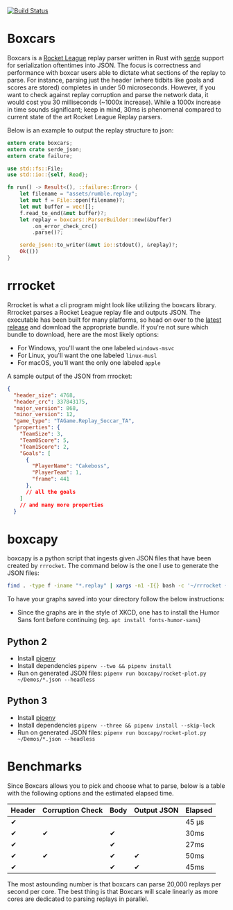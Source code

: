 [![Build
Status](https://travis-ci.org/nickbabcock/boxcars.svg?branch=master)](https://travis-ci.org/nickbabcock/boxcars)

# Boxcars

Boxcars is a [Rocket League](http://www.rocketleaguegame.com/) replay parser written in Rust
with [serde](https://github.com/serde-rs/serde) support for serialization oftentimes into JSON.
The focus is correctness and performance with boxcar users able to dictate what sections of the
replay to parse. For instance, parsing just the header (where tidbits like goals and scores are
stored) completes in under 50 microseconds. However, if you want to check against replay
corruption and parse the network data, it would cost you 30 milliseconds (~1000x increase).
While a 1000x increase in time sounds significant; keep in mind, 30ms is phenomenal compared to
current state of the art Rocket League Replay parsers.

Below is an example to output the replay structure to json:

```rust
extern crate boxcars;
extern crate serde_json;
extern crate failure;

use std::fs::File;
use std::io::{self, Read};

fn run() -> Result<(), ::failure::Error> {
    let filename = "assets/rumble.replay";
    let mut f = File::open(filename)?;
    let mut buffer = vec![];
    f.read_to_end(&mut buffer)?;
    let replay = boxcars::ParserBuilder::new(&buffer)
        .on_error_check_crc()
        .parse()?;

    serde_json::to_writer(&mut io::stdout(), &replay)?;
    Ok(())
}

```

# rrrocket

Rrrocket is what a cli program might look like utilizing the boxcars library.
Rrrocket parses a Rocket League replay file and outputs JSON. The executable
has been built for many platforms, so head on over to the [latest
release](https://github.com/nickbabcock/boxcars/releases/latest) and download
the appropriate bundle. If you're not sure which bundle to download, here are
the most likely options:

- For Windows, you'll want the one labeled `windows-msvc`
- For Linux, you'll want the one labeled `linux-musl`
- For macOS, you'll want the only one labeled `apple`

A sample output of the JSON from rrrocket:

```json
{
  "header_size": 4768,
  "header_crc": 337843175,
  "major_version": 868,
  "minor_version": 12,
  "game_type": "TAGame.Replay_Soccar_TA",
  "properties": {
    "TeamSize": 3,
    "Team0Score": 5,
    "Team1Score": 2,
    "Goals": [
      {
        "PlayerName": "Cakeboss",
        "PlayerTeam": 1,
        "frame": 441
      },
      // all the goals
    ]
    // and many more properties
  }
```

# boxcapy

boxcapy is a python script that ingests given JSON files that have been created
by `rrrocket`. The command below is the one I use to generate the JSON files:

```bash
find . -type f -iname "*.replay" | xargs -n1 -I{} bash -c '~/rrrocket {} > {}.json'
```

To have your graphs saved into your directory follow the below instructions:

- Since the graphs are in the style of XKCD, one has to install the Humor Sans font before continuing (eg. `apt install fonts-humor-sans`)

## Python 2

- Install [pipenv](https://docs.pipenv.org/install.html#installing-pipenv)
- Install dependencies `pipenv --two && pipenv install`
- Run on generated JSON files: `pipenv run boxcapy/rocket-plot.py ~/Demos/*.json --headless`

## Python 3

- Install [pipenv](https://docs.pipenv.org/install.html#installing-pipenv)
- Install dependencies `pipenv --three && pipenv install --skip-lock`
- Run on generated JSON files: `pipenv run boxcapy/rocket-plot.py ~/Demos/*.json --headless`

# Benchmarks

Since Boxcars allows you to pick and choose what to parse, below is a table with the following options and the estimated elapsed time.

| Header | Corruption Check | Body | Output JSON | Elapsed |
| -      | -                | -    | -           | -       |
| ✔      |                  |      |             | 45 µs   |
| ✔      | ✔                | ✔    |             | 30ms    |
| ✔      |                  | ✔    |             | 27ms    |
| ✔      | ✔                | ✔    | ✔           | 50ms    |
| ✔      |                  | ✔    | ✔           | 45ms    |

The most astounding number is that boxcars can parse 20,000 replays per second
per core. The best thing is that Boxcars will scale linearly as more cores are
dedicated to parsing replays in parallel.
